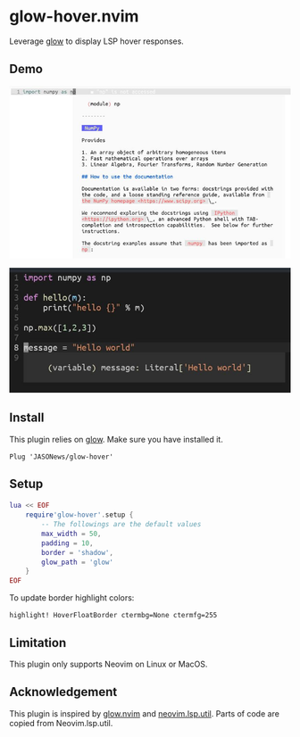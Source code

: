 # glow-hover.nvim
Leverage [glow](https://github.com/charmbracelet/glow) to display LSP hover responses.

## Demo
![demo1](./imgs/demo1.jpg)

![demo2](./imgs/demo2.jpg)

## Install
This plugin relies on [glow](https://github.com/charmbracelet/glow). Make sure you have installed it.
```vim
Plug 'JASONews/glow-hover'
```

## Setup
```lua
lua << EOF
    require'glow-hover'.setup {
        -- The followings are the default values
        max_width = 50,
        padding = 10,
        border = 'shadow',
        glow_path = 'glow'
    }
EOF
```
To update border highlight colors:
```vim
highlight! HoverFloatBorder ctermbg=None ctermfg=255
```

## Limitation
This plugin only supports Neovim on Linux or MacOS.

## Acknowledgement
This plugin is inspired by [glow.nvim](https://github.com/ellisonleao/glow.nvim)
 and [neovim.lsp.util](https://github.com/neovim/neovim/blob/master/runtime/lua/vim/lsp/util.lua).
 Parts of code are copied from Neovim.lsp.util.
